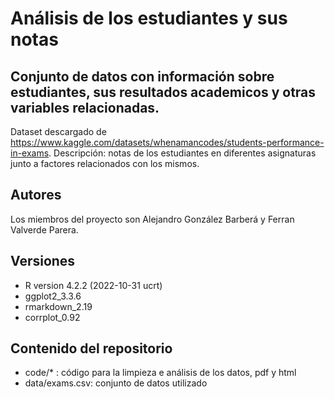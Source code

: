 # Análisis de los estudiantes y sus notas
## Conjunto de datos con información sobre estudiantes, sus resultados academicos y otras variables relacionadas.
Dataset descargado de https://www.kaggle.com/datasets/whenamancodes/students-performance-in-exams.
Descripción: notas de los estudiantes en diferentes asignaturas junto a factores relacionados con los mismos.
## Autores
Los miembros del proyecto son Alejandro González Barberá y Ferran Valverde Parera.
## Versiones
- R version 4.2.2 (2022-10-31 ucrt)
- ggplot2_3.3.6
- rmarkdown_2.19
- corrplot_0.92 

## Contenido del repositorio
- code/* : código para la limpieza e análisis de los datos, pdf y html
- data/exams.csv: conjunto de datos utilizado
